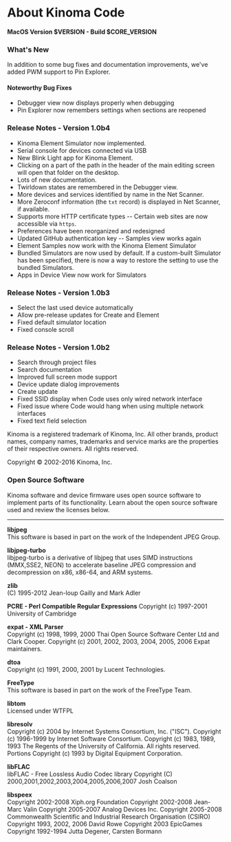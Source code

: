 <!--
|     Copyright (C) 2010-2016 Marvell International Ltd.
|     Copyright (C) 2002-2010 Kinoma, Inc.
|
|     Licensed under the Apache License, Version 2.0 (the "License");
|     you may not use this file except in compliance with the License.
|     You may obtain a copy of the License at
|
|      http://www.apache.org/licenses/LICENSE-2.0
|
|     Unless required by applicable law or agreed to in writing, software
|     distributed under the License is distributed on an "AS IS" BASIS,
|     WITHOUT WARRANTIES OR CONDITIONS OF ANY KIND, either express or implied.
|     See the License for the specific language governing permissions and
|     limitations under the License.
-->
# About Kinoma Code
**MacOS Version $VERSION - Build $CORE_VERSION**

### What's New

In addition to some bug fixes and documentation improvements, we've added PWM support to Pin Explorer.

#### Noteworthy Bug Fixes
- Debugger view now displays properly when debugging
- Pin Explorer now remembers settings when sections are reopened

### Release Notes - Version 1.0b4

- Kinoma Element Simulator now implemented.
- Serial console for devices connected via USB
- New Blink Light app for Kinoma Element.
- Clicking on a part of the path in the header of the main editing screen will open that folder on the desktop.
- Lots of new documentation.
- Twirldown states are remembered in the Debugger view.
- More devices and services identified by name in the Net Scanner.
- More Zeroconf information (the `txt` record) is displayed in Net Scanner, if available.
- Supports more HTTP certificate types -- Certain web sites are now accessible via `https`.
- Preferences have been reorganized and redesigned
- Updated GitHub authentication key -- Samples view works again
- Element Samples now work with the Kinoma Element Simulator
- Bundled Simulators are now used by default. If a custom-built Simulator has been specified, there is now a way to restore the setting to use the bundled Simulators.
- Apps in Device View now work for Simulators


### Release Notes - Version 1.0b3

- Select the last used device automatically
- Allow pre-release updates for Create and Element
- Fixed default simulator location
- Fixed console scroll

### Release Notes - Version 1.0b2

- Search through project files
- Search documentation
- Improved full screen mode support
- Device update dialog improvements
- Create update
- Fixed SSID display when Code uses only wired network interface
- Fixed issue where Code would hang when using multiple network interfaces
- Fixed text field selection

Kinoma is a registered trademark of Kinoma, Inc. All other brands, product names, company names, trademarks and service marks are the properties of their respective owners. All rights reserved.

Copyright © 2002-2016 Kinoma, Inc.

### Open Source Software  
Kinoma software and device firmware uses open source software to implement parts of its functionality. Learn about the open source software used and review the licenses below.

---

**libjpeg**  
This software is based in part on the work of the Independent JPEG Group.

**libjpeg-turbo**  
libjpeg-turbo is a derivative of libjpeg that uses SIMD instructions (MMX,SSE2, NEON) to accelerate baseline JPEG compression and decompression on x86, x86-64, and ARM systems.

**zlib**  
(C) 1995-2012 Jean-loup Gailly and Mark Adler

**PCRE - Perl Compatible Regular Expressions**
Copyright (c) 1997-2001 University of Cambridge

**expat - XML Parser**  
Copyright (c) 1998, 1999, 2000 Thai Open Source Software Center Ltd and Clark Cooper.
Copyright (c) 2001, 2002, 2003, 2004, 2005, 2006 Expat maintainers.

**dtoa**  
Copyright (c) 1991, 2000, 2001 by Lucent Technologies.

**FreeType**  
This software is based in part on the work of the FreeType Team.

**libtom**  
Licensed under WTFPL

**libresolv**  
Copyright (c) 2004 by Internet Systems Consortium, Inc. (\"ISC\").
Copyright (c) 1996-1999 by Internet Software Consortium.
Copyright (c) 1983, 1989, 1993 The Regents of the University of California. All rights reserved.
Portions Copyright (c) 1993 by Digital Equipment Corporation.

**libFLAC**  
libFLAC - Free Lossless Audio Codec library
Copyright (C) 2000,2001,2002,2003,2004,2005,2006,2007 Josh Coalson

**libspeex**  
Copyright 2002-2008 Xiph.org Foundation
Copyright 2002-2008 Jean-Marc Valin
Copyright 2005-2007 Analog Devices Inc.
Copyright 2005-2008 Commonwealth Scientific and Industrial Research Organisation (CSIRO)
Copyright 1993, 2002, 2006 David Rowe
Copyright 2003 EpicGames
Copyright 1992-1994 Jutta Degener, Carsten Bormann
